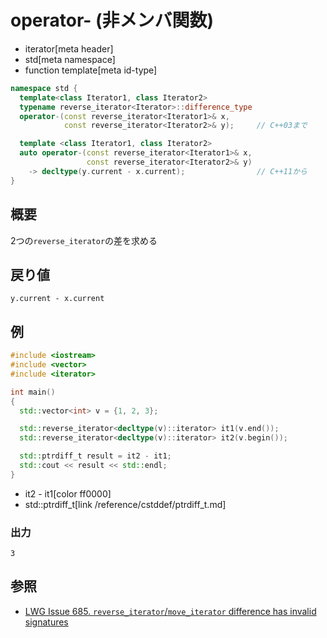 # operator- (非メンバ関数)
* iterator[meta header]
* std[meta namespace]
* function template[meta id-type]

```cpp
namespace std {
  template<class Iterator1, class Iterator2>
  typename reverse_iterator<Iterator>::difference_type
  operator-(const reverse_iterator<Iterator1>& x,
            const reverse_iterator<Iterator2>& y);     // C++03まで

  template <class Iterator1, class Iterator2>
  auto operator-(const reverse_iterator<Iterator1>& x,
                 const reverse_iterator<Iterator2>& y)
    -> decltype(y.current - x.current);                // C++11から
}
```

## 概要
2つの`reverse_iterator`の差を求める


## 戻り値
`y.current - x.current`


## 例
```cpp example
#include <iostream>
#include <vector>
#include <iterator>

int main()
{
  std::vector<int> v = {1, 2, 3};

  std::reverse_iterator<decltype(v)::iterator> it1(v.end());
  std::reverse_iterator<decltype(v)::iterator> it2(v.begin());

  std::ptrdiff_t result = it2 - it1;
  std::cout << result << std::endl;
}
```
* it2 - it1[color ff0000]
* std::ptrdiff_t[link /reference/cstddef/ptrdiff_t.md]

### 出力
```
3
```

## 参照
- [LWG Issue 685. `reverse_iterator`/`move_iterator` difference has invalid signatures](http://www.open-std.org/jtc1/sc22/wg21/docs/lwg-defects.html#685)


